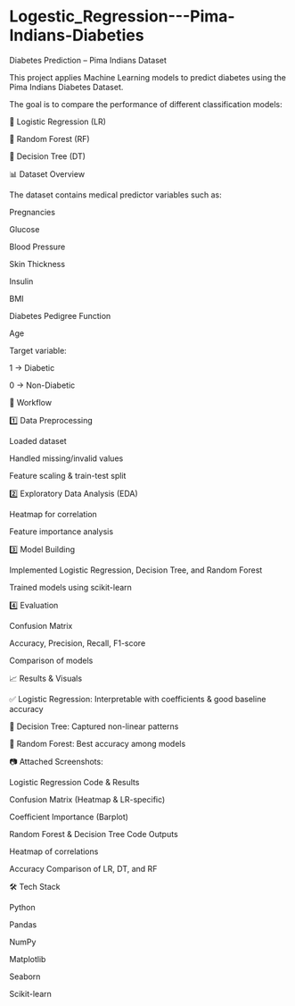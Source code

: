 # Logestic_Regression---Pima-Indians-Diabeties

Diabetes Prediction – Pima Indians Dataset

This project applies Machine Learning models to predict diabetes using the Pima Indians Diabetes Dataset.

The goal is to compare the performance of different classification models:

🔹 Logistic Regression (LR)

🌲 Random Forest (RF)

🌳 Decision Tree (DT)

📊 Dataset Overview

The dataset contains medical predictor variables such as:

Pregnancies

Glucose

Blood Pressure

Skin Thickness

Insulin

BMI

Diabetes Pedigree Function

Age

Target variable:

1 → Diabetic

0 → Non-Diabetic

🚀 Workflow

1️⃣ Data Preprocessing

Loaded dataset

Handled missing/invalid values

Feature scaling & train-test split

2️⃣ Exploratory Data Analysis (EDA)

Heatmap for correlation

Feature importance analysis

3️⃣ Model Building

Implemented Logistic Regression, Decision Tree, and Random Forest

Trained models using scikit-learn

4️⃣ Evaluation

Confusion Matrix

Accuracy, Precision, Recall, F1-score

Comparison of models

📈 Results & Visuals

✅ Logistic Regression: Interpretable with coefficients & good baseline accuracy

🌳 Decision Tree: Captured non-linear patterns

🌲 Random Forest: Best accuracy among models

📷 Attached Screenshots:

Logistic Regression Code & Results

Confusion Matrix (Heatmap & LR-specific)

Coefficient Importance (Barplot)

Random Forest & Decision Tree Code Outputs

Heatmap of correlations

Accuracy Comparison of LR, DT, and RF

🛠️ Tech Stack

Python 

Pandas

NumPy

Matplotlib

Seaborn

Scikit-learn
